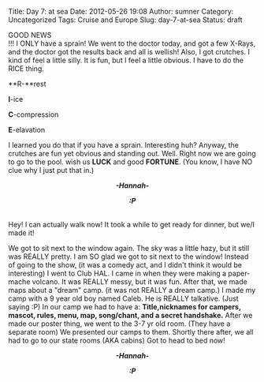 Title: Day 7: at sea
Date: 2012-05-26 19:08
Author: sumner
Category: Uncategorized
Tags: Cruise and Europe
Slug: day-7-at-sea
Status: draft

GOOD NEWS  
!!! I ONLY have a sprain! We went to the doctor today, and got a few
X-Rays, and the doctor got the results back and all is wellish! Also, I
got crutches. I kind of feel a little silly. It is fun, but I feel a
little obvious. I have to do the RICE thing.

  
**R-**rest

  
**I**-ice

  
**C**-compression

  
**E**-elavation

I learned you do that if you have a sprain. Interesting huh? Anyway, the
crutches are fun yet obvious and standing out. Well. Right now we are
going to go to the pool. wish us **LUCK** and good **FORTUNE**. (You
know, I have NO clue why I just put that in.)

  
<b><i>

<div align="CENTER">

-Hannah-

</div>

<div align="CENTER">

</div>

<div align="CENTER">

:P

</div>

</i></b>  
Hey! I can actually walk now! It took a while to get ready for dinner,
but we/I made it!

We got to sit next to the window again. The sky was a little hazy, but
it still was REALLY pretty. I am SO glad we got to sit next to the
window! Instead of going to the show, (it was a comedy act, and I didn't
think it would be interesting) I went to Club HAL. I came in when they
were making a paper-mache volcano. It was REALLY messy, but it was fun.
After that, we made maps about a "dream" camp. (it was not REALLY a
dream camp.) I made my camp with a 9 year old boy named Caleb. He is
REALLY talkative. (Just saying :P) In our camp we had to have a:
**Title,nicknames for campers, mascot, rules, menu, map, song/chant, and
a secret handshake.** After we made our poster thing, we went to the 3-7
yr old room. (They have a separate room) We presented our camps to them.
Shortly there after, we all had to go to our state rooms (AKA cabins)
Got to head to bed now!

  
<b><i>

<div align="CENTER">

-Hannah-

</div>

<div align="CENTER">

</div>

<div align="CENTER">

:P

</div>

</i></b>
